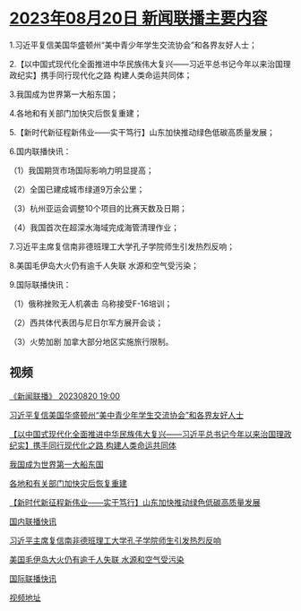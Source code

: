 # [2023年08月20日 新闻联播主要内容](https://tv.cctv.com/lm/xwlb/day/20230820.shtml)

1.习近平复信美国华盛顿州“美中青少年学生交流协会”和各界友好人士；

2.【以中国式现代化全面推进中华民族伟大复兴——习近平总书记今年以来治国理政纪实】携手同行现代化之路 构建人类命运共同体；

3.我国成为世界第一大船东国；

4.各地和有关部门加快灾后恢复重建；

5.【新时代新征程新伟业——实干笃行】山东加快推动绿色低碳高质量发展；

6.国内联播快讯：

（1）我国期货市场国际影响力明显提高；

（2）全国已建成城市绿道9万余公里；

（3）杭州亚运会调整10个项目的比赛天数及日期；

（4）我国首次在超深水海域完成海管清理作业；

7.习近平主席复信南非德班理工大学孔子学院师生引发热烈反响；

8.美国毛伊岛大火仍有逾千人失联 水源和空气受污染；

9.国际联播快讯：

（1）俄称挫败无人机袭击 乌称接受F-16培训；

（2）西共体代表团与尼日尔军方展开会谈；

（3）火势加剧 加拿大部分地区实施旅行限制。

## 视频

[《新闻联播》 20230820 19:00](https://tv.cctv.com/2023/08/20/VIDE2t3GpeznjWjwNU7ZgBtm230820.shtml)

[习近平复信美国华盛顿州“美中青少年学生交流协会”和各界友好人士](https://tv.cctv.com/2023/08/20/VIDEjyI3b9QJdNZm9fAjxVMx230820.shtml)

[【以中国式现代化全面推进中华民族伟大复兴——习近平总书记今年以来治国理政纪实】携手同行现代化之路 构建人类命运共同体](https://tv.cctv.com/2023/08/20/VIDEajKZmsNGmQttS4WltePj230820.shtml)

[我国成为世界第一大船东国](https://tv.cctv.com/2023/08/20/VIDEY85MCTonhUmAEGpXGu2s230820.shtml)

[各地和有关部门加快灾后恢复重建](https://tv.cctv.com/2023/08/20/VIDEGAgv5cSCwMWAZ46SXhNu230820.shtml)

[【新时代新征程新伟业——实干笃行】山东加快推动绿色低碳高质量发展](https://tv.cctv.com/2023/08/20/VIDE4CpdptyEHojk2mPYf2LW230820.shtml)

[国内联播快讯](https://tv.cctv.com/2023/08/20/VIDEPuLzINWXoz4mtjvaHW2S230820.shtml)

[习近平主席复信南非德班理工大学孔子学院师生引发热烈反响](https://tv.cctv.com/2023/08/20/VIDEEPMm4r7XkCIyG83WQlMZ230820.shtml)

[美国毛伊岛大火仍有逾千人失联 水源和空气受污染](https://tv.cctv.com/2023/08/20/VIDES8qCQnuNfP4dtnBPAYkT230820.shtml)

[国际联播快讯](https://tv.cctv.com/2023/08/20/VIDEazF167LuBh9bYYhiSXyZ230820.shtml)

[视频地址](https://tv.cctv.com/lm/xwlb/day/20230820.shtml) 

